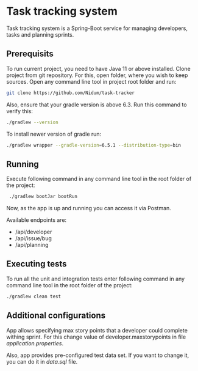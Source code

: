 # Task tracking system

Task tracking system is a Spring-Boot service for managing developers, tasks and planning sprints.

## Prerequisits

To run current project, you need to have Java 11 or above installed.
Clone project from git repository. For this, open folder, where you wish to keep sources. Open any command line tool in project root folder and run:

```bash
git clone https://github.com/Nidum/task-tracker
```

Also, ensure that your gradle version is above 6.3. Run this command to verify this:
```bash
./gradlew --version
```

To install newer version of gradle run:
```bash
./gradlew wrapper --gradle-version=6.5.1 --distribution-type=bin
```


## Running
Execute following command in any command line tool in the root folder of the project:
```bash
 ./gradlew bootJar bootRun
```
Now, as the app is up and running you can access it via Postman.

Available endpoints are:
* /api/developer
* /api/issue/bug
* /api/planning 

## Executing tests
To run all the unit and integration tests enter following command in any command line tool in the root folder of the project:
```bash
./gradlew clean test
```

## Additional configurations
App allows specifying max story points that a developer could complete withing sprint. For this change value of developer.maxstorypoints in file *application.properties*.

Also, app provides pre-configured test data set. If you want to change it, you can do it in *data.sql* file.
